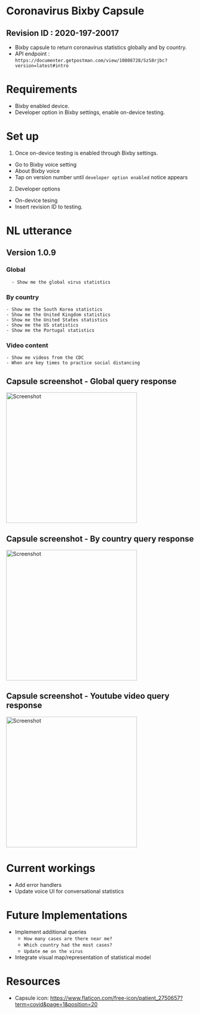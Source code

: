 # Coronavirus Bixby Capsule
 ## Revision ID : 2020-197-20017
 - Bixby capsule to return coronavirus statistics globally and by country.
 - API endpoint : `https://documenter.getpostman.com/view/10808728/SzS8rjbc?version=latest#intro`

# Requirements
 - Bixby enabled device.
 - Developer option in Bixby settings, enable on-device testing. 

# Set up
 1. Once on-device testing is enabled through Bixby settings.
   - Go to Bixby voice setting
   - About Bixby voice
   - Tap on version number until `developer option enabled` notice appears
 2. Developer options
   - On-device tesing
   - Insert revision ID to testing.

# NL utterance
 ## Version 1.0.9
  ### Global
      - Show me the global virus statistics
  ### By country
    - Show me the South Korea statistics
    - Show me the United Kingdom statistics
    - Show me the United States statistics
    - Show me the US statistics
    - Show me the Portugal statistics
  ### Video content
    - Show me videos from the CDC
    - When are key times to practice social distancing

 ## Capsule screenshot - Global query response
 <img src="playground.covid19/screenshots/version1.jpg" alt="Screenshot" width="350"/>
 
 ## Capsule screenshot - By country query response
 <img src="playground.covid19/screenshots/version2.jpg" alt="Screenshot" width="350"/>

  ## Capsule screenshot - Youtube video query response
 <img src="playground.covid19/screenshots/version3.jpg" alt="Screenshot" width="350"/>

# Current workings
 - Add error handlers
 - Update voice UI for conversational statistics

# Future Implementations
 - Implement additional queries
    - `How many cases are there near me?`
    - `Which country had the most cases?`
    - `Update me on the virus`
 - Integrate visual map/representation of statistical model

# Resources
 - Capsule icon: https://www.flaticon.com/free-icon/patient_2750657?term=covid&page=1&position=20 
